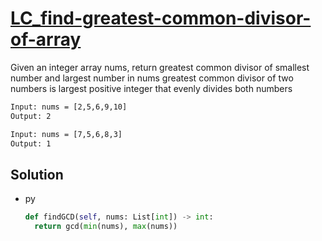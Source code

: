 # [LC_find-greatest-common-divisor-of-array](https://leetcode.com/problems/find-greatest-common-divisor-of-array)

Given an integer array nums, return greatest common divisor of smallest number and largest number in nums
greatest common divisor of two numbers is largest positive integer that evenly divides both numbers

```txt
Input: nums = [2,5,6,9,10]
Output: 2

Input: nums = [7,5,6,8,3]
Output: 1
```

## Solution

* py

  ```py
  def findGCD(self, nums: List[int]) -> int:
    return gcd(min(nums), max(nums))
  ```
